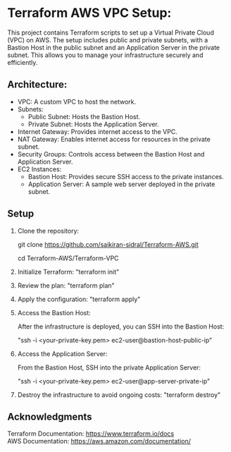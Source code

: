 # Terraform AWS VPC Setup:

This project contains Terraform scripts to set up a Virtual Private Cloud (VPC) on AWS. 
The setup includes public and private subnets, with a Bastion Host in the public subnet and an Application Server in the private subnet.
This allows you to manage your infrastructure securely and efficiently.

## Architecture:

- VPC: A custom VPC to host the network.
- Subnets:
  - Public Subnet: Hosts the Bastion Host.
  - Private Subnet: Hosts the Application Server.
- Internet Gateway: Provides internet access to the VPC.
- NAT Gateway: Enables internet access for resources in the private subnet.
- Security Groups: Controls access between the Bastion Host and Application Server.
- EC2 Instances:
  - Bastion Host: Provides secure SSH access to the private instances.
  - Application Server: A sample web server deployed in the private subnet.

## Setup

1. Clone the repository:

   git clone https://github.com/saikiran-sidral/Terraform-AWS.git
   
   cd Terraform-AWS/Terraform-VPC

3. Initialize Terraform: "terraform init"

4. Review the plan: "terraform plan"

5. Apply the configuration: "terraform apply"

6. Access the Bastion Host:

   After the infrastructure is deployed, you can SSH into the Bastion Host:

   "ssh -i <your-private-key.pem> ec2-user@bastion-host-public-ip"

7. Access the Application Server:

   From the Bastion Host, SSH into the private Application Server:

   "ssh -i <your-private-key.pem> ec2-user@app-server-private-ip"

8. Destroy the infrastructure to avoid ongoing costs: "terraform destroy"

## Acknowledgments

Terraform Documentation: https://www.terraform.io/docs  
AWS Documentation: https://aws.amazon.com/documentation/
